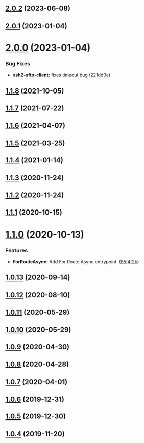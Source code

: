 ## [2.0.2](https://github.com/benMain/nest-sftp/compare/v2.0.1...v2.0.2) (2023-06-08)

## [2.0.1](https://github.com/benMain/nest-sftp/compare/v2.0.0...v2.0.1) (2023-01-04)

# [2.0.0](https://github.com/benMain/nest-sftp/compare/v1.1.8...v2.0.0) (2023-01-04)


### Bug Fixes

* **ssh2-sftp-client:** fixes timeout bug ([221dd0e](https://github.com/benMain/nest-sftp/commit/221dd0e60bcebbabe7aa9b8f6ae9c8771fe0eda8))

## [1.1.8](https://github.com/benMain/nest-sftp/compare/v1.1.7...v1.1.8) (2021-10-05)

## [1.1.7](https://github.com/benMain/nest-sftp/compare/v1.1.6...v1.1.7) (2021-07-22)

## [1.1.6](https://github.com/benMain/nest-sftp/compare/v1.1.5...v1.1.6) (2021-04-07)

## [1.1.5](https://github.com/benMain/nest-sftp/compare/v1.1.4...v1.1.5) (2021-03-25)

## [1.1.4](https://github.com/benMain/nest-sftp/compare/v1.1.3...v1.1.4) (2021-01-14)

## [1.1.3](https://github.com/benMain/nest-sftp/compare/v1.1.2...v1.1.3) (2020-11-24)

## [1.1.2](https://github.com/benMain/nest-sftp/compare/v1.1.1...v1.1.2) (2020-11-24)

## [1.1.1](https://github.com/benMain/nest-sftp/compare/v1.1.0...v1.1.1) (2020-10-15)

# [1.1.0](https://github.com/benMain/nest-sftp/compare/v1.0.13...v1.1.0) (2020-10-13)


### Features

* **ForRouteAsync:** Add For Route Async entrypoint. ([85f4f2b](https://github.com/benMain/nest-sftp/commit/85f4f2b15d711fc14acf1bb4d57d836c9886e9ae))

## [1.0.13](https://github.com/benMain/nest-sftp/compare/v1.0.12...v1.0.13) (2020-09-14)

## [1.0.12](https://github.com/benMain/nest-sftp/compare/v1.0.11...v1.0.12) (2020-08-10)

## [1.0.11](https://github.com/benMain/nest-sftp/compare/v1.0.10...v1.0.11) (2020-05-29)

## [1.0.10](https://github.com/benMain/nest-sftp/compare/v1.0.9...v1.0.10) (2020-05-29)

## [1.0.9](https://github.com/benMain/nest-sftp/compare/v1.0.8...v1.0.9) (2020-04-30)

## [1.0.8](https://github.com/benMain/nest-sftp/compare/v1.0.7...v1.0.8) (2020-04-28)

## [1.0.7](https://github.com/benMain/nest-sftp/compare/v1.0.6...v1.0.7) (2020-04-01)

## [1.0.6](https://github.com/benMain/nest-sftp/compare/v1.0.5...v1.0.6) (2019-12-31)

## [1.0.5](https://github.com/benMain/nest-sftp/compare/v1.0.4...v1.0.5) (2019-12-30)

## [1.0.4](https://github.com/benMain/nest-sftp/compare/v1.0.3...v1.0.4) (2019-11-20)
